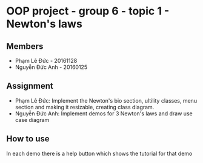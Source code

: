 # OOP project - group 6 - topic 1 - Newton's laws

## Members

- Phạm Lê Đức - 20161128
- Nguyễn Đức Anh - 20160125

## Assignment
- Phạm Lê Đức: Implement the Newton's bio section, ultility classes, menu section and making it resizable, creating class diagram.
- Nguyễn Đức Anh: Implement demos for 3 Newton's laws and draw use case diagram

## How to use

In each demo there is a help button which shows the tutorial for that demo